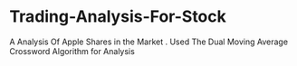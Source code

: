 # Trading-Analysis-For-Stock
A Analysis Of Apple Shares in the Market . Used The Dual Moving Average Crossword Algorithm for Analysis
